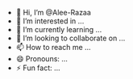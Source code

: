 - 👋 Hi, I’m @Alee-Razaa
- 👀 I’m interested in ...
- 🌱 I’m currently learning ...
- 💞️ I’m looking to collaborate on ...
- 📫 How to reach me ...
- 😄 Pronouns: ...
- ⚡ Fun fact: ...

<!---
Alee-Razaa/Alee-Razaa is a ✨ special ✨ repository because its `README.md` (this file) appears on your GitHub profile.
You can click the Preview link to take a look at your changes.
--->
